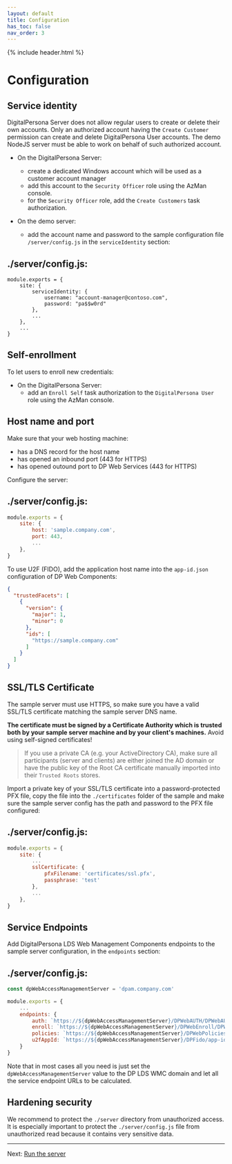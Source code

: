 ```yaml
---
layout: default
title: Configuration
has_toc: false
nav_order: 3
---
```

{% include header.html %}  

# Configuration

## Service identity

DigitalPersona Server does not allow regular users to create or delete their own accounts.
Only an authorized account having the `Create Customer` permission can create and delete 
DigitalPersona User accounts. The demo NodeJS server must be able to work on behalf
of such authorized account.

* On the DigitalPersona Server: 
   * create a dedicated Windows account which will be used as a customer account manager
   * add this account to the `Security Officer` role using the AzMan console.
   * for the `Security Officer` role, add the `Create Customers` task authorization.

* On the demo server:
   * add the account name and password to the sample configuration file `/server/config.js`
     in the `serviceIdentity` section:

./server/config.js:
---
```
module.exports = {
    site: {
        serviceIdentity: {
            username: "account-manager@contoso.com",
            password: "pa$$w0rd"
        },
        ...
    },
    ...
}
```

## Self-enrollment 

To let users to enroll new credentials:

* On the DigitalPersona Server: 
  * add an `Enroll Self` task authorization to the `DigitalPersona User` role using the AzMan console.

## Host name and port

Make sure that your web hosting machine:

* has a DNS record for the host name
* has opened an inbound port (443 for HTTPS)
* has opened outound port to DP Web Services (443 for HTTPS)

Configure the server:

./server/config.js:
---
```js
module.exports = {
    site: {
        host: 'sample.company.com',
        port: 443,
        ...
    },
}
```

To use U2F (FIDO), add the application host name into the `app-id.json` configuration of DP Web Components:

```json
{
  "trustedFacets": [
    {
      "version": {
        "major": 1,
        "minor": 0
      },
      "ids": [
        "https://sample.company.com"
      ]
    }
  ]
}
```

## SSL/TLS Certificate

The sample server must use HTTPS, so make sure you have a valid SSL/TLS certificate 
matching the sample server DNS name.

**The certificate must be signed by a Certificate Authority which is trusted
both by your sample server machine and by your client's machines.**
Avoid using self-signed certificates!

>If you use a private CA (e.g. your ActiveDirectory CA), make sure all participants
(server and clients) are either joined the AD domain or have the public key of the Root CA
certificate manually imported into their `Trusted Roots` stores.

Import a private key of your SSL/TLS certificate into a password-protected PFX file, 
copy the file into the `./certificates` folder of the sample and make sure the sample server config 
has the path and password to the PFX file configured:

./server/config.js:
---
```js
module.exports = {
    site: {
        ...
        sslCertificate: {
            pfxFilename: 'certificates/ssl.pfx',
            passphrase: 'test'
        },
        ...
    },
}
```

## Service Endpoints

Add DigitalPersona LDS Web Management Components endpoints to the sample server configuration,
in the `endpoints` section:

./server/config.js:
---
```js
const dpWebAccessManagementServer = 'dpam.company.com'

module.exports = {
    ...
    endpoints: {
        auth: `https://${dpWebAccessManagementServer}/DPWebAUTH/DPWebAUTHService.svc`,
        enroll: `https://${dpWebAccessManagementServer}/DPWebEnroll/DPWebEnrollService.svc`,
        policies: `https://${dpWebAccessManagementServer}/DPWebPolicies/DPWebPolicyService.svc`,
        u2fAppId: `https://${dpWebAccessManagementServer}/DPFido/app-id.json`
    }
}
```

Note that in most cases all you need is just set the `dpWebAccessManagementServer` value to the
DP LDS WMC domain and let all the service endpoint URLs to be calculated.

## Hardening security

We recommend to protect the `./server` directory from unauthorized access. 
It is especially important to protect the `./server/config.js` file from unauthorized read
because it contains very sensitive data.

---
Next: [Run the server](./run)
